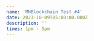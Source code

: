 ```yaml
---
name: 'MNBlockchain Test #4'
date: 2023-10-09T05:00:00.000Z
description: ''
times: 1pm - 5pm
---
```



